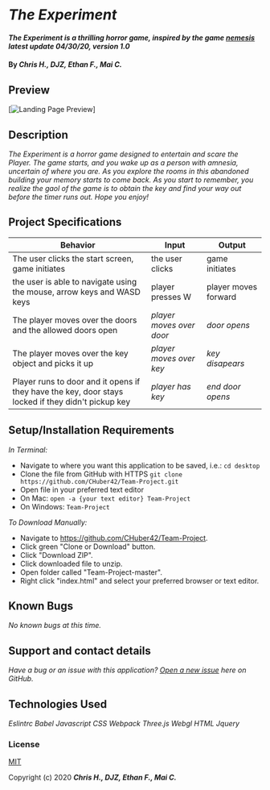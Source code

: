 # _The Experiment_

#### _The Experiment is a thrilling horror game, inspired by the game [nemesis](http://icecreamyou.github.com/Nemesis/game.html)  latest update 04/30/20, version 1.0_

#### By _**Chris H., DJZ, Ethan F., Mai C.**_


## Preview


[![Landing Page Preview](src/images/game2.png)]



## Description

_The Experiment is a horror game designed to entertain and scare the Player. The game starts, and you wake up as a person with amnesia, uncertain of where you are. As you explore the rooms in this abandoned building your memory starts to come back. As you start to remember, you realize the gaol of the game is to obtain the key and find your way out before the timer runs out. Hope you enjoy!_

## Project Specifications

| Behavior | Input | Output |
|---|---|---|
| The user clicks the start screen, game initiates | the user clicks | game initiates |
| the user is able to navigate using the mouse, arrow keys and WASD keys | player presses W |  player moves forward |
| The player moves over the doors and the allowed doors open  | *player moves over door* |  *door opens* |
| The player moves over the key object and picks it up | *player moves over key* | *key disapears* |
| Player runs to door and it opens if they have the key, door stays locked if they didn't pickup key | *player has key* | *end door opens*  |


## Setup/Installation Requirements

_In Terminal:_

* Navigate to where you want this application to be saved, i.e.:
```cd desktop```
* Clone the file from GitHub with HTTPS
```git clone https://github.com/CHuber42/Team-Project.git```
* Open file in your preferred text editor
* On Mac: ```open -a {your text editor} Team-Project```
* On Windows: ```Team-Project```

_To Download Manually:_

* Navigate to https://github.com/CHuber42/Team-Project.
* Click green "Clone or Download" button.
* Click "Download ZIP".
* Click downloaded file to unzip.
* Open folder called "Team-Project-master".
* Right click "index.html" and select your preferred browser or text editor.

## Known Bugs

_No known bugs at this time._

## Support and contact details

_Have a bug or an issue with this application? [Open a new issue](https://github.com/CHuber42/Team-Project/issues) here on GitHub._

## Technologies Used

_Eslintrc_
_Babel_
_Javascript_
_CSS_
_Webpack_
_Three.js_
_Webgl_
_HTML_
_Jquery_


### License

[MIT](https://choosealicense.com/licenses/mit/)

Copyright (c) 2020 **_Chris H., DJZ, Ethan F., Mai C._**